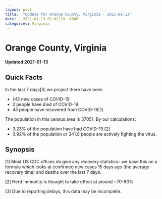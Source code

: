 ```yaml
---
layout: post
title:  "Update for Orange County, Virginia - 2021-01-13"
date:   2021-01-13 01:01:29 -0600
categories: Virginia
---
```


# Orange County, Virginia
#### Updated 2021-01-13

## Quick Facts

In the last 7 days[3] we project there have been
- *143* new cases of COVID-19
- *2* people have died of COVID-19
- *45* people have recovered from COVID-19[1]

The population in this census area is 37051. By our calculations:
- 3.23% of the population have had COVID-19.[2]
- 0.92% of the population or 341.0 people are actively fighting the virus.

## Synopsis




[1] Most US CDC offices do give any recovery statistics- we base this on a formula which looks at confirmed new cases
15 days ago (the average recovery time) and deaths over the last 7 days.

[2] Herd Immunity is thought to take effect at around ~70-80%

[3] Due to reporting delays, this data may be incomplete.
 
    